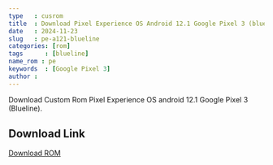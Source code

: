 ```yaml
---
type   : cusrom
title  : Download Pixel Experience OS Android 12.1 Google Pixel 3 (blueline)
date   : 2024-11-23
slug   : pe-a121-blueline
categories: [rom]
tags      : [blueline]
name_rom : pe
keywords  : [Google Pixel 3]
author :
---
```


Download Custom Rom Pixel Experience OS android 12.1 Google Pixel 3 (Blueline).



## Download Link
[Download ROM](https://get.pixelexperience.org/blueline)

